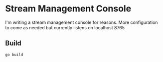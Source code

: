 # Stream Management Console
I'm writing a stream management console for reasons.
More configuration to come as needed but currently listens on localhost 8765

## Build
```
go build
```

